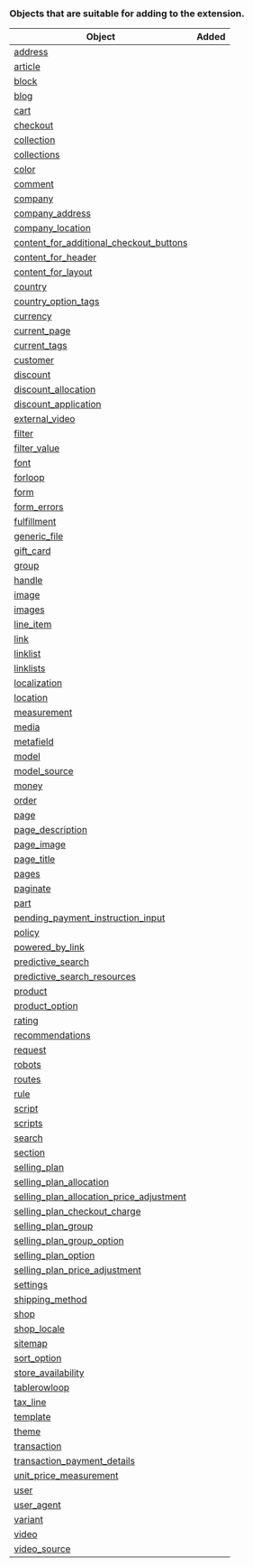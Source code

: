 ### Objects that are suitable for adding to the extension.

| Object                                                                                                                          | Added |
| ------------------------------------------------------------------------------------------------------------------------------- | ----- |
| [address](https://shopify.dev/api/liquid/objects/address)                                                                       |       |
| [article](https://shopify.dev/api/liquid/objects/article)                                                                       |       |
| [block](https://shopify.dev/api/liquid/objects/block)                                                                           |       |
| [blog](https://shopify.dev/api/liquid/objects/blog)                                                                             |       |
| [cart](https://shopify.dev/api/liquid/objects/cart)                                                                             |       |
| [checkout](https://shopify.dev/api/liquid/objects/checkout)                                                                     |       |
| [collection](https://shopify.dev/api/liquid/objects/collection)                                                                 |       |
| [collections](https://shopify.dev/api/liquid/objects/collections)                                                               |       |
| [color](https://shopify.dev/api/liquid/objects/color)                                                                           |       |
| [comment](https://shopify.dev/api/liquid/objects/comment)                                                                       |       |
| [company](https://shopify.dev/api/liquid/objects/company)                                                                       |       |
| [company\_address](https://shopify.dev/api/liquid/objects/company_address)                                                      |       |
| [company\_location](https://shopify.dev/api/liquid/objects/company_location)                                                    |       |
| [content\_for\_additional\_checkout\_buttons](https://shopify.dev/api/liquid/objects/content_for_additional_checkout_buttons)   |       |
| [content\_for\_header](https://shopify.dev/api/liquid/objects/content_for_header)                                               |       |
| [content\_for\_layout](https://shopify.dev/api/liquid/objects/content_for_layout)                                               |       |
| [country](https://shopify.dev/api/liquid/objects/country)                                                                       |       |
| [country\_option\_tags](https://shopify.dev/api/liquid/objects/country_option_tags)                                             |       |
| [currency](https://shopify.dev/api/liquid/objects/currency)                                                                     |       |
| [current\_page](https://shopify.dev/api/liquid/objects/current_page)                                                            |       |
| [current\_tags](https://shopify.dev/api/liquid/objects/current_tags)                                                            |       |
| [customer](https://shopify.dev/api/liquid/objects/customer)                                                                     |       |
| [discount](https://shopify.dev/api/liquid/objects/discount)                                                                     |       |
| [discount\_allocation](https://shopify.dev/api/liquid/objects/discount_allocation)                                              |       |
| [discount\_application](https://shopify.dev/api/liquid/objects/discount_application)                                            |       |
| [external\_video](https://shopify.dev/api/liquid/objects/external_video)                                                        |       |
| [filter](https://shopify.dev/api/liquid/objects/filter)                                                                         |       |
| [filter\_value](https://shopify.dev/api/liquid/objects/filter_value)                                                            |       |
| [font](https://shopify.dev/api/liquid/objects/font)                                                                             |       |
| [forloop](https://shopify.dev/api/liquid/objects/forloop)                                                                       |       |
| [form](https://shopify.dev/api/liquid/objects/form)                                                                             |       |
| [form\_errors](https://shopify.dev/api/liquid/objects/form_errors)                                                              |       |
| [fulfillment](https://shopify.dev/api/liquid/objects/fulfillment)                                                               |       |
| [generic\_file](https://shopify.dev/api/liquid/objects/generic_file)                                                            |       |
| [gift\_card](https://shopify.dev/api/liquid/objects/gift_card)                                                                  |       |
| [group](https://shopify.dev/api/liquid/objects/group)                                                                           |       |
| [handle](https://shopify.dev/api/liquid/objects/handle)                                                                         |       |
| [image](https://shopify.dev/api/liquid/objects/image)                                                                           |       |
| [images](https://shopify.dev/api/liquid/objects/images)                                                                         |       |
| [line\_item](https://shopify.dev/api/liquid/objects/line_item)                                                                  |       |
| [link](https://shopify.dev/api/liquid/objects/link)                                                                             |       |
| [linklist](https://shopify.dev/api/liquid/objects/linklist)                                                                     |       |
| [linklists](https://shopify.dev/api/liquid/objects/linklists)                                                                   |       |
| [localization](https://shopify.dev/api/liquid/objects/localization)                                                             |       |
| [location](https://shopify.dev/api/liquid/objects/location)                                                                     |       |
| [measurement](https://shopify.dev/api/liquid/objects/measurement)                                                               |       |
| [media](https://shopify.dev/api/liquid/objects/media)                                                                           |       |
| [metafield](https://shopify.dev/api/liquid/objects/metafield)                                                                   |       |
| [model](https://shopify.dev/api/liquid/objects/model)                                                                           |       |
| [model\_source](https://shopify.dev/api/liquid/objects/model_source)                                                            |       |
| [money](https://shopify.dev/api/liquid/objects/money)                                                                           |       |
| [order](https://shopify.dev/api/liquid/objects/order)                                                                           |       |
| [page](https://shopify.dev/api/liquid/objects/page)                                                                             |       |
| [page\_description](https://shopify.dev/api/liquid/objects/page_description)                                                    |       |
| [page\_image](https://shopify.dev/api/liquid/objects/page_image)                                                                |       |
| [page\_title](https://shopify.dev/api/liquid/objects/page_title)                                                                |       |
| [pages](https://shopify.dev/api/liquid/objects/pages)                                                                           |       |
| [paginate](https://shopify.dev/api/liquid/objects/paginate)                                                                     |       |
| [part](https://shopify.dev/api/liquid/objects/part)                                                                             |       |
| [pending\_payment\_instruction\_input](https://shopify.dev/api/liquid/objects/pending_payment_instruction_input)                |       |
| [policy](https://shopify.dev/api/liquid/objects/policy)                                                                         |       |
| [powered\_by\_link](https://shopify.dev/api/liquid/objects/powered_by_link)                                                     |       |
| [predictive\_search](https://shopify.dev/api/liquid/objects/predictive_search)                                                  |       |
| [predictive\_search\_resources](https://shopify.dev/api/liquid/objects/predictive_search_resources)                             |       |
| [product](https://shopify.dev/api/liquid/objects/product)                                                                       |       |
| [product\_option](https://shopify.dev/api/liquid/objects/product_option)                                                        |       |
| [rating](https://shopify.dev/api/liquid/objects/rating)                                                                         |       |
| [recommendations](https://shopify.dev/api/liquid/objects/recommendations)                                                       |       |
| [request](https://shopify.dev/api/liquid/objects/request)                                                                       |       |
| [robots](https://shopify.dev/api/liquid/objects/robots)                                                                         |       |
| [routes](https://shopify.dev/api/liquid/objects/routes)                                                                         |       |
| [rule](https://shopify.dev/api/liquid/objects/rule)                                                                             |       |
| [script](https://shopify.dev/api/liquid/objects/script)                                                                         |       |
| [scripts](https://shopify.dev/api/liquid/objects/scripts)                                                                       |       |
| [search](https://shopify.dev/api/liquid/objects/search)                                                                         |       |
| [section](https://shopify.dev/api/liquid/objects/section)                                                                       |       |
| [selling\_plan](https://shopify.dev/api/liquid/objects/selling_plan)                                                            |       |
| [selling\_plan\_allocation](https://shopify.dev/api/liquid/objects/selling_plan_allocation)                                     |       |
| [selling\_plan\_allocation\_price\_adjustment](https://shopify.dev/api/liquid/objects/selling_plan_allocation_price_adjustment) |       |
| [selling\_plan\_checkout\_charge](https://shopify.dev/api/liquid/objects/selling_plan_checkout_charge)                          |       |
| [selling\_plan\_group](https://shopify.dev/api/liquid/objects/selling_plan_group)                                               |       |
| [selling\_plan\_group\_option](https://shopify.dev/api/liquid/objects/selling_plan_group_option)                                |       |
| [selling\_plan\_option](https://shopify.dev/api/liquid/objects/selling_plan_option)                                             |       |
| [selling\_plan\_price\_adjustment](https://shopify.dev/api/liquid/objects/selling_plan_price_adjustment)                        |       |
| [settings](https://shopify.dev/api/liquid/objects/settings)                                                                     |       |
| [shipping\_method](https://shopify.dev/api/liquid/objects/shipping_method)                                                      |       |
| [shop](https://shopify.dev/api/liquid/objects/shop)                                                                             |       |
| [shop\_locale](https://shopify.dev/api/liquid/objects/shop_locale)                                                              |       |
| [sitemap](https://shopify.dev/api/liquid/objects/sitemap)                                                                       |       |
| [sort\_option](https://shopify.dev/api/liquid/objects/sort_option)                                                              |       |
| [store\_availability](https://shopify.dev/api/liquid/objects/store_availability)                                                |       |
| [tablerowloop](https://shopify.dev/api/liquid/objects/tablerowloop)                                                             |       |
| [tax\_line](https://shopify.dev/api/liquid/objects/tax_line)                                                                    |       |
| [template](https://shopify.dev/api/liquid/objects/template)                                                                     |       |
| [theme](https://shopify.dev/api/liquid/objects/theme)                                                                           |       |
| [transaction](https://shopify.dev/api/liquid/objects/transaction)                                                               |       |
| [transaction\_payment\_details](https://shopify.dev/api/liquid/objects/transaction_payment_details)                             |       |
| [unit\_price\_measurement](https://shopify.dev/api/liquid/objects/unit_price_measurement)                                       |       |
| [user](https://shopify.dev/api/liquid/objects/user)                                                                             |       |
| [user\_agent](https://shopify.dev/api/liquid/objects/user_agent)                                                                |       |
| [variant](https://shopify.dev/api/liquid/objects/variant)                                                                       |       |
| [video](https://shopify.dev/api/liquid/objects/video)                                                                           |       |
| [video\_source](https://shopify.dev/api/liquid/objects/video_source)                                                            |       |